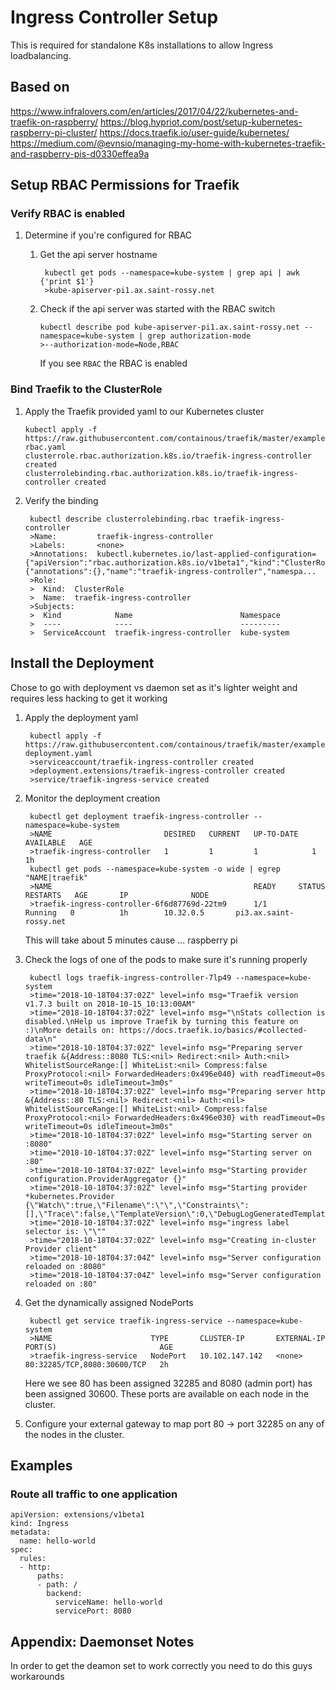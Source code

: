 
# Ingress Controller Setup

This is required for standalone K8s installations to allow Ingress loadbalancing.

## Based on 
https://www.infralovers.com/en/articles/2017/04/22/kubernetes-and-traefik-on-raspberry/
https://blog.hypriot.com/post/setup-kubernetes-raspberry-pi-cluster/
https://docs.traefik.io/user-guide/kubernetes/
https://medium.com/@evnsio/managing-my-home-with-kubernetes-traefik-and-raspberry-pis-d0330effea9a

## Setup RBAC Permissions for Traefik

### Verify RBAC is enabled
1. Determine if you're configured for RBAC
    1. Get the api server hostname

            kubectl get pods --namespace=kube-system | grep api | awk {'print $1'}
            >kube-apiserver-pi1.ax.saint-rossy.net

     2. Check if the api server was started with the RBAC switch

            kubectl describe pod kube-apiserver-pi1.ax.saint-rossy.net --namespace=kube-system | grep authorization-mode
            >--authorization-mode=Node,RBAC

        If you see `RBAC` the RBAC is enabled

### Bind Traefik to the ClusterRole

1.  Apply the Traefik provided yaml to our Kubernetes cluster

        kubectl apply -f https://raw.githubusercontent.com/containous/traefik/master/examples/k8s/traefik-rbac.yaml
        clusterrole.rbac.authorization.k8s.io/traefik-ingress-controller created
        clusterrolebinding.rbac.authorization.k8s.io/traefik-ingress-controller created

2. Verify the binding

        kubectl describe clusterrolebinding.rbac traefik-ingress-controller
        >Name:         traefik-ingress-controller
        >Labels:       <none>
        >Annotations:  kubectl.kubernetes.io/last-applied-configuration={"apiVersion":"rbac.authorization.k8s.io/v1beta1","kind":"ClusterRoleBinding","metadata":{"annotations":{},"name":"traefik-ingress-controller","namespa...
        >Role:
        >  Kind:  ClusterRole
        >  Name:  traefik-ingress-controller
        >Subjects:
        >  Kind            Name                        Namespace
        >  ----            ----                        ---------
        >  ServiceAccount  traefik-ingress-controller  kube-system

## Install the Deployment
Chose to go with deployment vs daemon set as it's lighter weight and requires less hacking to get it working
1. Apply the deployment yaml

        kubectl apply -f https://raw.githubusercontent.com/containous/traefik/master/examples/k8s/traefik-deployment.yaml
        >serviceaccount/traefik-ingress-controller created
        >deployment.extensions/traefik-ingress-controller created
        >service/traefik-ingress-service created

2. Monitor the deployment creation

        kubectl get deployment traefik-ingress-controller --namespace=kube-system
        >NAME                         DESIRED   CURRENT   UP-TO-DATE   AVAILABLE   AGE
        >traefik-ingress-controller   1         1         1            1           1h
        kubectl get pods --namespace=kube-system -o wide | egrep "NAME|traefik"
        >NAME                                             READY     STATUS    RESTARTS   AGE       IP              NODE
        >traefik-ingress-controller-6f6d87769d-22tm9      1/1       Running   0          1h        10.32.0.5       pi3.ax.saint-rossy.net

    This will take about 5 minutes cause ... raspberry pi

3. Check the logs of one of the pods to make sure it's running properly

        kubectl logs traefik-ingress-controller-7lp49 --namespace=kube-system
        >time="2018-10-18T04:37:02Z" level=info msg="Traefik version v1.7.3 built on 2018-10-15_10:13:00AM"
        >time="2018-10-18T04:37:02Z" level=info msg="\nStats collection is disabled.\nHelp us improve Traefik by turning this feature on :)\nMore details on: https://docs.traefik.io/basics/#collected-data\n"
        >time="2018-10-18T04:37:02Z" level=info msg="Preparing server traefik &{Address::8080 TLS:<nil> Redirect:<nil> Auth:<nil> WhitelistSourceRange:[] WhiteList:<nil> Compress:false ProxyProtocol:<nil> ForwardedHeaders:0x496e040} with readTimeout=0s writeTimeout=0s idleTimeout=3m0s"
        >time="2018-10-18T04:37:02Z" level=info msg="Preparing server http &{Address::80 TLS:<nil> Redirect:<nil> Auth:<nil> WhitelistSourceRange:[] WhiteList:<nil> Compress:false ProxyProtocol:<nil> ForwardedHeaders:0x496e030} with readTimeout=0s writeTimeout=0s idleTimeout=3m0s"
        >time="2018-10-18T04:37:02Z" level=info msg="Starting server on :8080"
        >time="2018-10-18T04:37:02Z" level=info msg="Starting server on :80"
        >time="2018-10-18T04:37:02Z" level=info msg="Starting provider configuration.ProviderAggregator {}"
        >time="2018-10-18T04:37:02Z" level=info msg="Starting provider *kubernetes.Provider {\"Watch\":true,\"Filename\":\"\",\"Constraints\":[],\"Trace\":false,\"TemplateVersion\":0,\"DebugLogGeneratedTemplate\":false,\"Endpoint\":\"\",\"Token\":\"\",\"CertAuthFilePath\":\"\",\"DisablePassHostHeaders\":false,\"EnablePassTLSCert\":false,\"Namespaces\":null,\"LabelSelector\":\"\",\"IngressClass\":\"\",\"IngressEndpoint\":null}"
        >time="2018-10-18T04:37:02Z" level=info msg="ingress label selector is: \"\""
        >time="2018-10-18T04:37:02Z" level=info msg="Creating in-cluster Provider client"
        >time="2018-10-18T04:37:04Z" level=info msg="Server configuration reloaded on :8080"
        >time="2018-10-18T04:37:04Z" level=info msg="Server configuration reloaded on :80"

4. Get the dynamically assigned NodePorts

        kubectl get service traefik-ingress-service --namespace=kube-system
        >NAME                      TYPE       CLUSTER-IP       EXTERNAL-IP   PORT(S)                       AGE
        >traefik-ingress-service   NodePort   10.102.147.142   <none>        80:32285/TCP,8080:30600/TCP   2h

    Here we see 80 has been assigned 32285 and 8080 (admin port) has been assigned 30600.  These ports are available on each node in the cluster.

5. Configure your external gateway to map port 80 -> port 32285 on any of the nodes in the cluster.


## Examples
### Route all traffic to one application
```
apiVersion: extensions/v1beta1
kind: Ingress
metadata:
  name: hello-world
spec:
  rules:
  - http:
      paths:
      - path: /
        backend:
          serviceName: hello-world
          servicePort: 8080
```
## Appendix: Daemonset Notes
In order to get the deamon set to work correctly you need to do this guys workarounds
<!--stackedit_data:
eyJoaXN0b3J5IjpbLTEzMjQ2OTAzNzYsMTA0MTcyNzk3NCw0OT
I3MDk4ODQsLTIwMzE5NTIxODgsLTIwMDEwMzA2MDEsMTE1Nzgx
MjE3NywtODQ1ODI0MDE2LC0xNzg1MzU5NDY4LDE3NDY2MjE0MD
ksLTY2MTY1MTU3NCw1MzYxMTIyOTMsMTE1ODU1NzY1MywtMTA4
MTkzMjM2NiwtOTU0MzAxNDkzLC0xMjUyODc0NzA1LC0xODgyNz
A1NjQ1XX0=
-->